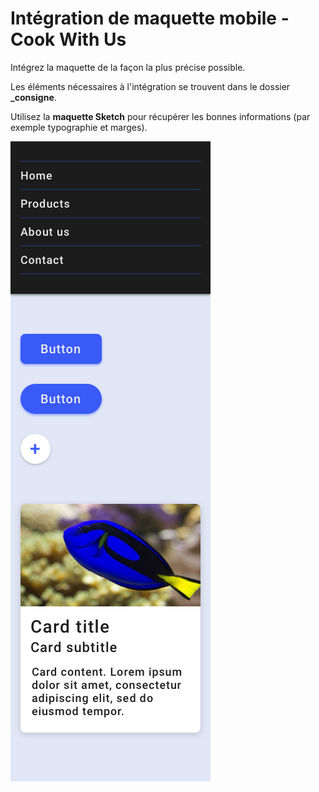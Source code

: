 # Intégration de maquette mobile - Cook With Us

Intégrez la maquette de la façon la plus précise possible.

Les éléments nécessaires à l'intégration se trouvent dans le dossier **\_consigne**.

Utilisez la **maquette Sketch** pour récupérer les bonnes informations (par exemple typographie et marges).

![](_consigne/maquette.png)
